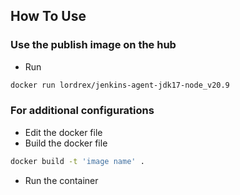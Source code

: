 ## How To Use

### Use the publish image on the hub

- Run

```bash
docker run lordrex/jenkins-agent-jdk17-node_v20.9
```

### For additional configurations

- Edit the docker file
- Build the docker file

```bash
docker build -t 'image name' .
```

- Run the container
